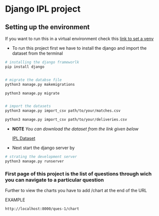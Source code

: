 # Django IPL project

## Setting up the environment
If you want to run this in a virtual environment check this [link to set a venv](https://docs.python.org/3/library/venv.html)

- To run this project first we have to install the django and import the dataset from  the terminal 
```bash
# installing the django frameworlk
pip install django


# migrate the databse file
python3 manage.py makemigrations

python3 manage.py migrate


# import the datasets
python3 manage.py import_csv path/to/your/matches.csv

python3 manage.py import_csv path/to/your/deliveries.csv
```
- **NOTE** *You can download the dataset from the link given below*

    [IPL Dataset](https://www.kaggle.com/manasgarg/ipl/version/5)

- Next start the django server by 
```bash
# strating the development server
python3 manage.py runserver
```

### First page of this project is the list of questions through wich you can navigate to a particular question

Further to view the charts you have to add /chart at the end of the URL 

EXAMPLE
```bash
http://localhost:8000/ques-1/chart
```